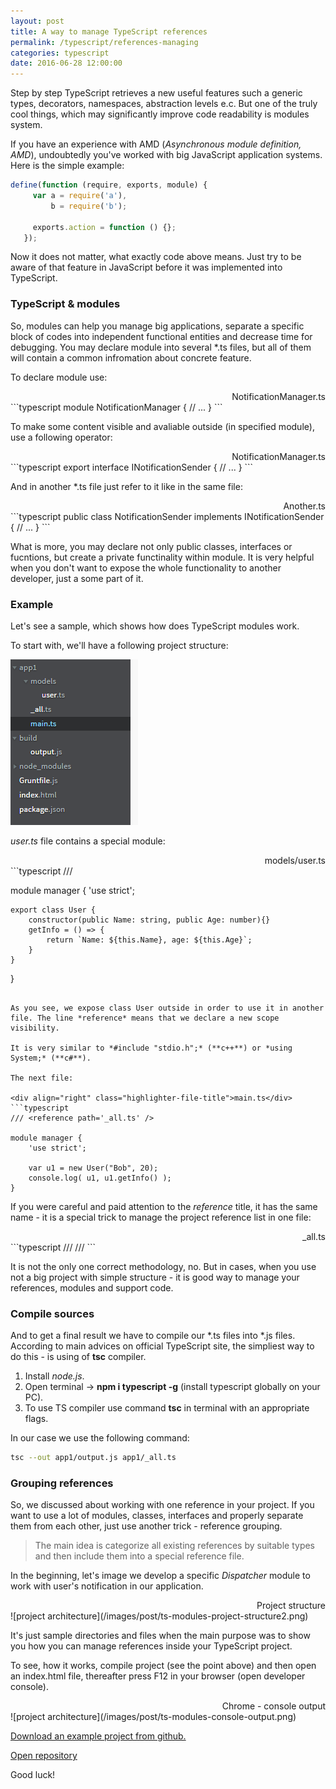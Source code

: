 ```yaml
---
layout: post
title: A way to manage TypeScript references
permalink: /typescript/references-managing
categories: typescript
date: 2016-06-28 12:00:00
---
```


Step by step TypeScript retrieves a new useful features such a generic types, decorators, namespaces, abstraction levels e.c. But one of the truly cool things, which may significantly improve code readability is modules system.

If you have an experience with AMD (*Asynchronous module definition, AMD*), undoubtedly you've worked with big JavaScript application systems. Here is the simple example:

```javascript
define(function (require, exports, module) {
     var a = require('a'),
         b = require('b');

     exports.action = function () {};
   });
```

Now it does not matter, what exactly code above means. Just try to be aware of that feature in JavaScript before it was implemented into TypeScript.

### TypeScript & modules

So, modules can help you manage big applications, separate a specific block of codes into independent functional entities and decrease time for debugging. You may declare module into several *.ts files, but all of them will contain a common infromation about concrete feature.

To declare module use:

<div align="right" class="highlighter-file-title">NotificationManager.ts</div>
```typescript
module NotificationManager {
 // ... 
}
```

To make some content visible and avaliable outside (in specified module), use a following operator:

<div align="right" class="highlighter-file-title">NotificationManager.ts</div>
```typescript
export interface INotificationSender {
 // ...
}
```

And in another *.ts file just refer to it like in the same file:

<div align="right" class="highlighter-file-title">Another.ts</div>
```typescript
public class NotificationSender implements INotificationSender {
 // ...
}
```

What is more, you may declare not only public classes, interfaces or fucntions, but create a private functinality within module. It is very helpful when you don't want to expose the whole functionality to another developer, just a some part of it.

### Example

Let's see a sample, which shows how does TypeScript modules work.

To start with, we'll have a following project structure:

![project architecture](/images/post/ts-modules-project-structure.png)

*user.ts* file contains a special module:

<div align="right" class="highlighter-file-title">models/user.ts</div>
```typescript
/// <reference path='../_all.ts' />

module manager {
    'use strict';
    
    export class User {
        constructor(public Name: string, public Age: number){}
        getInfo = () => {
            return `Name: ${this.Name}, age: ${this.Age}`;
        }
    }
}
```

As you see, we expose class User outside in order to use it in another file. The line *reference* means that we declare a new scope visibility. 

It is very similar to *#include "stdio.h";* (**c++**) or *using System;* (**c#**).

The next file:

<div align="right" class="highlighter-file-title">main.ts</div>
```typescript
/// <reference path='_all.ts' />

module manager {
    'use strict';
    
    var u1 = new User("Bob", 20);
    console.log( u1, u1.getInfo() );
}
```

If you were careful and paid attention to the *reference* title, it has the same name - it is a special trick to manage the project reference list in one file:

<div align="right" class="highlighter-file-title">_all.ts</div>
```typescript
/// <reference path='models/user.ts' />
/// <reference path='main.ts' />
```
                
It is not the only one correct methodology, no. But in cases, when you use not a big project with simple structure - it is good way to manage your references, modules and support code.

### Compile sources

And to get a final result we have to compile our *.ts files into *.js files. According to main advices on official TypeScript site, the simpliest way to do this - is using of **tsc** compiler.

1. Install *node.js*.
2. Open terminal -> **npm i typescript -g** (install typescript globally on your PC).
3. To use TS compiler use command **tsc** in terminal with an appropriate flags.

In our case we use the following command:

```bash
tsc --out app1/output.js app1/_all.ts
```

### Grouping references

So, we discussed about working with one reference in your project. If you want to use a lot of modules, classes, interfaces and properly separate them from each other, just use another trick - reference grouping.

> The main idea is categorize all existing references by suitable types and then include them into a special reference file.

In the beginning, let's image we develop a specific *Dispatcher* module to work with user's notification in our application.

<div align="right" class="highlighter-file-title">Project structure</div>
![project architecture](/images/post/ts-modules-project-structure2.png)

It's just sample directories and files when the main purpose was to show you how you can manage references inside your TypeScript project. 

To see, how it works, compile project (see the point above) and then open an index.html file, thereafter press F12 in your browser (open developer console).

<div align="right" class="highlighter-file-title">Chrome - console output</div>
![project architecture](/images/post/ts-modules-console-output.png)

[Download an example project from github.](https://github.com/asduser/typescript-practice/tree/master/references-managing)

<a href="https://github.com/asduser/typescript-practice/tree/master/references-managing" class="github-button">Open repository</a>

Good luck!                                                       